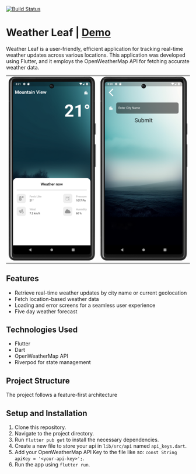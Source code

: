 <a href="https://github.com/Ayman-tron/weatherLeaf/actions"><img src="https://github.com/Ayman-tron/weatherLeaf/workflows/Run Tests/badge.svg" alt="Build Status"></a>

# Weather Leaf | [Demo](https://weatherleaf.surge.sh)

Weather Leaf is a user-friendly, efficient application for tracking real-time weather updates across various locations.
This application was developed using Flutter, and it employs the OpenWeatherMap API for fetching accurate weather data.

<table style="width: 100%;">
  <tr>
    <td style="width: 50%; text-align: center;">
      <img src="assets/images/home_screen.png" alt="Home Screen" style="max-width: 100%; height: auto;">
    </td>
    <td style="width: 50%; text-align: center;">
      <img src="assets/images/city_screen.png" alt="City Screen" style="max-width: 100%; height: auto;">
    </td>
  </tr>
</table>

## Features

- Retrieve real-time weather updates by city name or current geolocation
- Fetch location-based weather data
- Loading and error screens for a seamless user experience
- Five day weather forecast

## Technologies Used

- Flutter
- Dart
- OpenWeatherMap API
- Riverpod for state management

## Project Structure

The project follows a feature-first architecture

## Setup and Installation

1. Clone this repository.
2. Navigate to the project directory.
3. Run `flutter pub get` to install the necessary dependencies.
4. Create a new file to store your api in `lib/src/api` named `api_keys.dart`.
5. Add your OpenWeatherMap API Key to the file like so: `const String apiKey = '<your-api-key>';`.
6. Run the app using `flutter run`.
